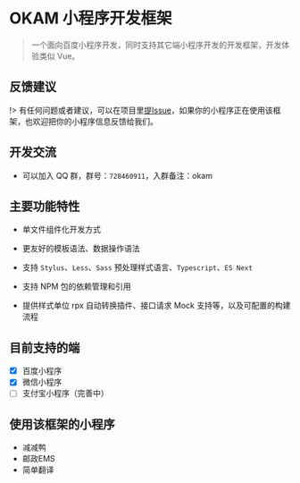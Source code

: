 # OKAM 小程序开发框架

> 一个面向百度小程序开发，同时支持其它端小程序开发的开发框架，开发体验类似 Vue。

## 反馈建议

!> 有任何问题或者建议，可以在项目里[提Issue](https://github.com/ecomfe/okam/issues/new)，如果你的小程序正在使用该框架，也欢迎把你的小程序信息反馈给我们。

## 开发交流

* 可以加入 QQ 群，群号：`728460911`，入群备注：okam

## 主要功能特性

* 单文件组件化开发方式

* 更友好的模板语法、数据操作语法

* 支持 `Stylus`、`Less`、`Sass` 预处理样式语言、`Typescript`、`ES Next`

* 支持 NPM 包的依赖管理和引用

* 提供样式单位 rpx 自动转换插件、接口请求 Mock 支持等，以及可配置的构建流程

## 目前支持的端

- [x] 百度小程序
- [x] 微信小程序
- [ ] 支付宝小程序（完善中）

## 使用该框架的小程序

* 减减鸭
* 邮政EMS
* 简单翻译
